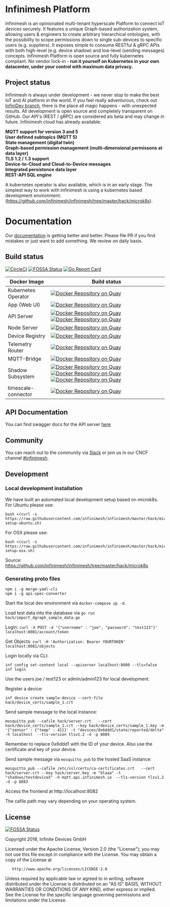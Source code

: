 # Infinimesh Platform
Infinimesh is an opinionated multi-tenant hyperscale Platform to connect IoT devices securely. It features a unique Graph-based authorization system, allowing users & engineers to create arbitrary hierarchical ontologies, with the possibility to scope permissions down to single sub-devices to specific users (e.g. suppliers). It exposes simple to consume RESTful & gRPC APIs with both high-level (e.g. device shadow) and low-level (sending messages) concepts. Infinimesh Platform is open source and fully kubernetes compliant. No vendor lock-in - **run it yourself on Kubernetes in your own datacenter, under your control with maximum data privacy.**

## Project status
Infinimesh is always under development - we never stop to make the best IoT and AI platform in the world. If you feel really adventurous, check out [InfiniDev branch](https://github.com/InfiniteDevices/infinimesh/tree/infinidev), there is the place all magic happens - with unexpected results.
All development is open source and completely transparent on GitHub. Our API's (REST / gRPC) are considered als beta and may change in future. Infinimesh cloud has already available:  
  
**MQTT support for version 3 and 5**  
**User defined subtopics (MQTT 5)**  
**State management (digital twin)**  
**Graph-based permission management (multi-dimensional permissons at data layer)**  
**TLS 1.2 / 1.3 support**  
**Device-to-Cloud and Cloud-to-Device messages**  
**Integrated persistence data layer**  
**REST-API SQL engine**

A kubernetes operator is also available, which is in an early stage. The simplest way to work with infinimesh is using a kubernetes based development environment: (https://github.com/infinimesh/infinimesh/tree/master/hack/microk8s). 

# Documentation  
Our [documentation](https://infinitedevices.github.io/infinimesh/docs/#/) is getting better and better. Please file PR if you find mistakes or just want to add something. We review on daily basis.

## Build status
[![CircleCI](https://img.shields.io/circleci/project/github/InfiniteDevices/infinimesh.svg)](https://circleci.com/gh/infinimesh/infinimesh/tree/master) [![FOSSA Status](https://app.fossa.io/api/projects/git%2Bgithub.com%2Finfinimesh%2Finfinimesh.svg?type=shield)](https://app.fossa.io/projects/git%2Bgithub.com%2Finfinimesh%2Finfinimesh?ref=badge_shield)
[![Go Report Card](https://goreportcard.com/badge/github.com/infinimesh/infinimesh)](https://goreportcard.com/report/github.com/infinimesh/infinimesh)

| Docker Image  | Build status  |
| ------------- |---------------|
| Kubernetes Operator | [![Docker Repository on Quay](https://quay.io/repository/infinimesh/operator/status "Docker Repository on Quay")](https://quay.io/repository/infinimesh/operator) |
| App (Web UI) | [![Docker Repository on Quay](https://quay.io/repository/infinimesh/frontend/status "Docker Repository on Quay")](https://quay.io/repository/infinimesh/frontend) |
| API Server | [![Docker Repository on Quay](https://quay.io/repository/infinimesh/apiserver-rest/status "Docker Repository on Quay")](https://quay.io/repository/infinimesh/apiserver-rest) [![Docker Repository on Quay](https://quay.io/repository/infinimesh/apiserver/status "Docker Repository on Quay")](https://quay.io/repository/infinimesh/apiserver) |
| Node Server | [![Docker Repository on Quay](https://quay.io/repository/infinimesh/nodeserver/status "Docker Repository on Quay")](https://quay.io/repository/infinimesh/nodeserver) |
| Device Registry | [![Docker Repository on Quay](https://quay.io/repository/infinimesh/device-registry/status "Docker Repository on Quay")](https://quay.io/repository/infinimesh/device-registry) |
| Telemetry Router | [![Docker Repository on Quay](https://quay.io/repository/infinimesh/telemetry-router/status "Docker Repository on Quay")](https://quay.io/repository/infinimesh/telemetry-router) |
| MQTT-Bridge | [![Docker Repository on Quay](https://quay.io/repository/infinimesh/mqtt-bridge/status "Docker Repository on Quay")](https://quay.io/repository/infinimesh/mqtt-bridge) |
| Shadow Subsystem | [![Docker Repository on Quay](https://quay.io/repository/infinimesh/shadow-delta-merger/status "Docker Repository on Quay")](https://quay.io/repository/infinimesh/shadow-delta-merger) [![Docker Repository on Quay](https://quay.io/repository/infinimesh/shadow-api/status "Docker Repository on Quay")](https://quay.io/repository/infinimesh/shadow-api) [![Docker Repository on Quay](https://quay.io/repository/infinimesh/shadow-persister/status "Docker Repository on Quay")](https://quay.io/repository/infinimesh/shadow-persister) |
| timescale-connector | [![Docker Repository on Quay](https://quay.io/repository/infinimesh/timescale-connector/status "Docker Repository on Quay")](https://quay.io/repository/infinimesh/timescale-connector)|

## API Documentation
You can find swagger docs for the API server [here](https://infinitedevices.github.io/infinimesh/swagger-ui/)

## Community
You can reach out to the community via [Slack](https://launchpass.com/infinimeshcommunity) or join us in our CNCF channel [#infinimesh](https://cloud-native.slack.com/archives/C01EP6QRJTD).

## Development
### Local development installation
We have built an automated local development setup based on microk8s.
For Ubuntu please use:
```
bash <(curl -s https://raw.githubusercontent.com/infinimesh/infinimesh/master/hack/microk8s/infinimesh-setup-ubuntu.sh)
```
For OSX please use:
```
bash <(curl -s https://raw.githubusercontent.com/infinimesh/infinimesh/master/hack/microk8s/infinimesh-setup-osx.sh)
```
Source: https://github.com/infinimesh/infinimesh/tree/master/hack/microk8s

### Generating proto files
```
npm i -g merge-yaml-cli
npm i -g api-spec-converter
```

Start the local dev environment via `docker-compose up -d`.

Load test data into the database via `go run hack/import_dgraph_sample_data.go`

Login: `curl -X POST -d '{"username" : "joe", "password": "test123"}'  localhost:8081/account/token`

Get Objects: `curl -H 'Authorization: Bearer YOURTOKEN' localhost:8081/objects`

Login locally via CLI:
```
inf config set-context local --apiserver localhost:8080 --tls=false
inf login
```
Use the users joe / test123 or admin/admin123 for local development.

Register a device:
```
inf device create sample-device --cert-file hack/device_certs/sample_1.crt
```

Send sample message to the local instance:
```
mosquitto_pub --cafile hack/server.crt   --cert hack/device_certs/sample_1.crt --key hack/device_certs/sample_1.key -m '{"sensor" : {"temp" : 41}}' -t "devices/0x6ddd1/state/reported/delta" -h localhost  --tls-version tlsv1.2 -d -p 8089
```

Remember to replace 0x6ddd1 with the ID of your device. Also use the certificate and key of your device.

Send sample message via `mosquitto_pub` to the hosted SaaS instance:
```
mosquitto_pub --cafile /etc/ssl/certs/ca-certificates.crt   --cert hack/server.crt --key hack/server.key -m "blaaa" -t "shadows/testdeviceX" -h mqtt.api.infinimesh.io  --tls-version tlsv1.2 -d -p 8883
```

Access the frontend at http://localhost:8082

The cafile path may vary depending on your operating system.

## License
[![FOSSA Status](https://app.fossa.io/api/projects/git%2Bgithub.com%2Finfinimesh%2Finfinimesh.svg?type=large)](https://app.fossa.io/projects/git%2Bgithub.com%2Finfinimesh%2Finfinimesh?ref=badge_large)

Copyright 2018, Infinite Devices GmbH

Licensed under the Apache License, Version 2.0 (the "License");
you may not use this file except in compliance with the License.
You may obtain a copy of the License at

       http://www.apache.org/licenses/LICENSE-2.0

Unless required by applicable law or agreed to in writing, software
distributed under the License is distributed on an "AS IS" BASIS,
WITHOUT WARRANTIES OR CONDITIONS OF ANY KIND, either express or implied.
See the License for the specific language governing permissions and
limitations under the License.
